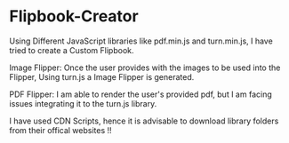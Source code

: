 # Flipbook-Creator
Using Different JavaScript libraries like pdf.min.js and turn.min.js, I have tried to create a Custom Flipbook.

Image Flipper:
Once the user provides with the images to be used into the Flipper, Using turn.js a Image Flipper is generated.

PDF Flipper:
I am able to render the user's provided pdf, but I am facing issues integrating it to the turn.js library.


I have used CDN Scripts, hence it is advisable to download library folders from their offical websites !!
